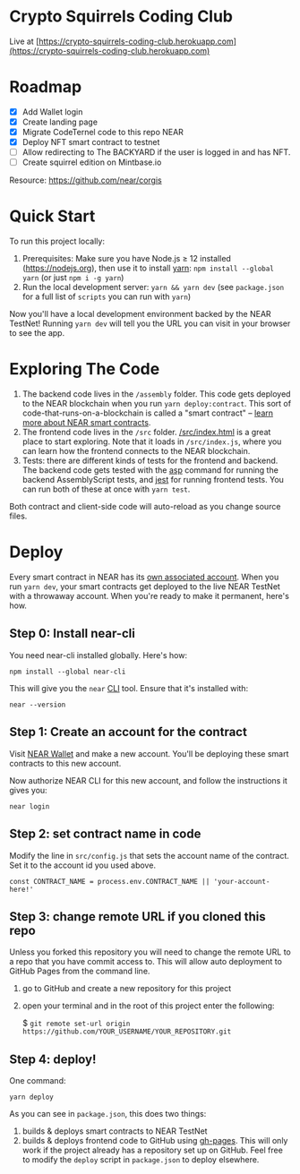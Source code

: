 Crypto Squirrels Coding Club 
==========

Live at [https://crypto-squirrels-coding-club.herokuapp.com](https://crypto-squirrels-coding-club.herokuapp.com)

Roadmap
========
- [x] Add Wallet login
- [x] Create landing page
- [x] Migrate CodeTernel code to this repo NEAR
- [x] Deploy NFT smart contract to testnet
- [ ] Allow redirecting to The BACKYARD if the user is logged in and has NFT. 
- [ ] Create squirrel edition on Mintbase.io

Resource: https://github.com/near/corgis

Quick Start
===========

To run this project locally:

1. Prerequisites: Make sure you have Node.js ≥ 12 installed (https://nodejs.org), then use it to install [yarn]: `npm install --global yarn` (or just `npm i -g yarn`)
2. Run the local development server: `yarn && yarn dev` (see `package.json` for a
   full list of `scripts` you can run with `yarn`)

Now you'll have a local development environment backed by the NEAR TestNet! Running `yarn dev` will tell you the URL you can visit in your browser to see the app.


Exploring The Code
==================

1. The backend code lives in the `/assembly` folder. This code gets deployed to
   the NEAR blockchain when you run `yarn deploy:contract`. This sort of
   code-that-runs-on-a-blockchain is called a "smart contract" – [learn more
   about NEAR smart contracts][smart contract docs].
2. The frontend code lives in the `/src` folder.
   [/src/index.html](/src/index.html) is a great place to start exploring. Note
   that it loads in `/src/index.js`, where you can learn how the frontend
   connects to the NEAR blockchain.
3. Tests: there are different kinds of tests for the frontend and backend. The
   backend code gets tested with the [asp] command for running the backend
   AssemblyScript tests, and [jest] for running frontend tests. You can run
   both of these at once with `yarn test`.

Both contract and client-side code will auto-reload as you change source files.


Deploy
======

Every smart contract in NEAR has its [own associated account][NEAR accounts]. When you run `yarn dev`, your smart contracts get deployed to the live NEAR TestNet with a throwaway account. When you're ready to make it permanent, here's how.


Step 0: Install near-cli
--------------------------

You need near-cli installed globally. Here's how:

    npm install --global near-cli

This will give you the `near` [CLI] tool. Ensure that it's installed with:

    near --version


Step 1: Create an account for the contract
------------------------------------------

Visit [NEAR Wallet] and make a new account. You'll be deploying these smart contracts to this new account.

Now authorize NEAR CLI for this new account, and follow the instructions it gives you:

    near login


Step 2: set contract name in code
---------------------------------

Modify the line in `src/config.js` that sets the account name of the contract. Set it to the account id you used above.

    const CONTRACT_NAME = process.env.CONTRACT_NAME || 'your-account-here!'


Step 3: change remote URL if you cloned this repo 
-------------------------

Unless you forked this repository you will need to change the remote URL to a repo that you have commit access to. This will allow auto deployment to GitHub Pages from the command line.

1) go to GitHub and create a new repository for this project
2) open your terminal and in the root of this project enter the following:

    $ `git remote set-url origin https://github.com/YOUR_USERNAME/YOUR_REPOSITORY.git`


Step 4: deploy!
---------------

One command:

    yarn deploy

As you can see in `package.json`, this does two things:

1. builds & deploys smart contracts to NEAR TestNet
2. builds & deploys frontend code to GitHub using [gh-pages]. This will only work if the project already has a repository set up on GitHub. Feel free to modify the `deploy` script in `package.json` to deploy elsewhere.



  [NEAR]: https://near.org/
  [yarn]: https://yarnpkg.com/
  [AssemblyScript]: https://www.assemblyscript.org/introduction.html
  [React]: https://reactjs.org
  [smart contract docs]: https://docs.near.org/docs/develop/contracts/overview
  [asp]: https://www.npmjs.com/package/@as-pect/cli
  [jest]: https://jestjs.io/
  [NEAR accounts]: https://docs.near.org/docs/concepts/account
  [NEAR Wallet]: https://wallet.near.org
  [near-cli]: https://github.com/near/near-cli
  [CLI]: https://www.w3schools.com/whatis/whatis_cli.asp
  [create-near-app]: https://github.com/near/create-near-app
  [gh-pages]: https://github.com/tschaub/gh-pages
